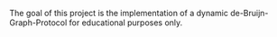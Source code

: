The goal of this project is the implementation of a dynamic de-Bruijn-Graph-Protocol for educational purposes only.
